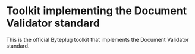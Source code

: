 # Toolkit implementing the Document Validator standard

This is the official Byteplug toolkit that implements the Document Validator standard.
